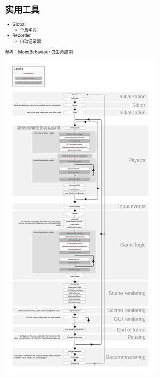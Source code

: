 # 实用工具

- Global
  - 全局字典
- Recorder
  - 自动记录器

<detials>
<summary>
参考：MonoBehaviour 的生命周期
</summary>

![monobehaviour_flowchart.svg](./Reference/monobehaviour_flowchart.svg)

</destials>
